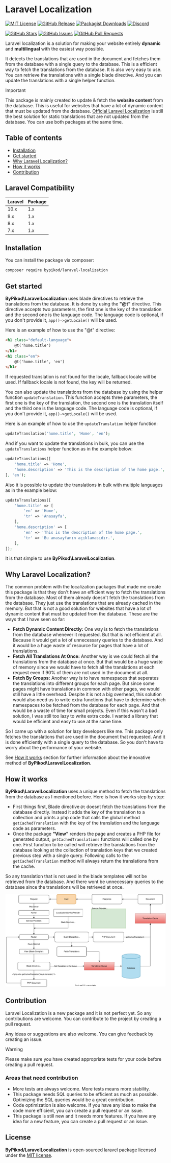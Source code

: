 # Laravel Localization

[![MIT License](https://img.shields.io/badge/license-MIT-blue.svg)](https://opensource.org/licenses/MIT)
[![GitHub Release](https://img.shields.io/github/release/ByPikod/laravel-localization.svg?style=flat)](https://github.com/ByPikod/laravel-localization/releases)
[![Packagist Downloads](https://img.shields.io/packagist/dt/ByPikod/laravel-localization.svg?style=flat)](https://packagist.org/packages/ByPikod/laravel-localization)
[![Discord](https://img.shields.io/discord/748913297042046997?label=discord&logo=discord&style=social)](https://www.yahyabatulu.com/discord)

[![GitHub Stars](https://img.shields.io/github/stars/ByPikod/laravel-localization.svg?style=flat)](https://github.com/ByPikod/laravel-localization/stargazers)
[![GitHub Issues](https://img.shields.io/github/issues/ByPikod/laravel-localization.svg?style=flat)](https://github.com/ByPikod/laravel-localization/issues)
[![GitHub Pull Requests](https://img.shields.io/github/issues-pr/ByPikod/laravel-localization.svg?style=flat)](https://github.com/ByPikod/laravel-localization/pulls)

Laravel localization is a solution for making your website entirely **dynamic** and **multilingual** with the easiest way possible.

It detects the translations that are used in the document and fetches them from the database with a single query to the database. This is a efficient way to fetch the translations from the database. It is also very easy to use. You can retrieve the translations with a single blade directive. And you can update the translations with a single helper function.

> [!IMPORTANT]
> This package is mainly created to update & fetch the **website content** from the database. This is useful for websites that have a lot of dynamic content that must be updated from the database. [Official Laravel Localization](https://laravel.com/docs/10.x/localization) is still the best solution for static translations that are not updated from the database. You can use both packages at the same time.

## Table of contents

* [Installation](#installation)
* [Get started](#get-started)
* [Why Laravel Localization?](#why-laravel-localization)
* [How it works](#how-it-works)
* [Contribution](#contribution)

## Laravel Compatibility

| Laravel | Package
|---------|----------
| 10.x    | 1.x
| 9.x     | 1.x
| 8.x     | 1.x
| 7.x     | 1.x

## Installation

You can install the package via composer:

```bash
composer require bypikod/laravel-localization
```

## Get started

**ByPikod\LaravelLocalization** uses blade directives to retrieve the translations from the database. It is done by using the **"@t"** directive. This directive accepts two parameters, the first one is the key of the translation and the second one is the language code. The language code is optional, if you don't provide it, `app()->getLocale()` will be used.

Here is an example of how to use the "@t" directive:

```html
<h1 class="default-language">
    @t('home.title')
</h1>
<h1 class="en">
    @t('home.title', 'en')
</h1>
```

If requested translation is not found for the locale, fallback locale will be used. If fallback locale is not found, the key will be returned.

You can also update the translations from the database by using the helper function `updateTranslation`. This function accepts three parameters, the first one is the key of the translation, the second one is the translation itself and the third one is the language code. The language code is optional, if you don't provide it, `app()->getLocale()` will be used.

Here is an example of how to use the `updateTranslation` helper function:

```php
updateTranslation('home.title', 'Home', 'en');
```

And if you want to update the translations in bulk, you can use the `updateTranslations` helper function as in the example below:

```php
updateTranslations([
    'home.title' => 'Home',
    'home.description' => 'This is the description of the home page.',
], 'en');
```

Also it is possible to update the translations in bulk with multiple languages as in the example below:

```php
updateTranslations([
    'home.title' => [
        'en' => 'Home',
        'tr' => 'Anasayfa',
    ],
    'home.description' => [
        'en' => 'This is the description of the home page.',
        'tr' => 'Bu anasayfanın açıklamasıdır.',
    ],
]);
```

It is that simple to use **ByPikod\LaravelLocalization**.

## Why Laravel Localization?

The common problem with the localization packages that made me create this package is that they don't have an efficient way to fetch the translations from the database. Most of them already doesn't fetch the translations from the database. They just use the translations that are already cached in the memory. But that is not a good solution for websites that have a lot of dynamic content that must be updated from the database. These are the ways that I have seen so far:

* **Fetch Dynamic Content Directly:** One way is to fetch the translations from the database whenever it requested. But that is not efficient at all. Because it would get a lot of unnecessary queries to the database. And it would be a huge waste of resource for pages that have a lot of translations.
* **Fetch All Translations At Once:** Another way is we could fetch all the translations from the database at once. But that would be a huge waste of memory since we would have to fetch all the translations at each request even if 90% of them are not used in the document at all.
* **Fetch By Groups:** Another way is to have namespaces that seperates the translations into different groups for each page. But since some pages might have translations in common with other pages, we would still have a little overhead. Despite it is not a big overhead, this solution would also need us to write extra functions that have to determine which namespaces to be fetched from the database for each page. And that would be a waste of time for small projects. Even if this wasn't a bad solution, I was still too lazy to write extra code. I wanted a library that would be efficient and easy to use at the same time.

So I came up with a solution for lazy developers like me. This package only fetches the translations that are used in the document that requested. And it is done efficiently with a single query to the database. So you don't have to worry about the performance of your website.

See [How it works](#how-it-works) section for further information about the innovative method of **ByPikod\LaravelLocalization**.

## How it works

**ByPikod\LaravelLocalization** uses a unique method to fetch the translations from the database as I mentioned before. Here is how it works step by step:

* First things first, Blade directive `@t` doesnt fetch the translations from the database directly. Instead it adds the key of the translation to a collection and prints a php code that calls the global method `getCachedTranslation` with the key of the translation and the language code as parameters.
* Once the package **"View"** renders the page and creates a PHP file for generated output, `getCachedTranslations` functions will called one by one. First function to be called will retrieve the translations from the database looking at the collection of translation keys that we created previous step with a single query. Following calls to the `getCachedTranslation` method will always return the translations from the cache.

So any translation that is not used in the blade templates will not be retrieved from the database. And there wont be unnecessary queries to the database since the translations will be retrieved at once.

![How it works](/promotions/laravel-localization.svg)

## Contribution

Laravel Localization is a new package and it is not perfect yet. So any contributions are welcome. You can contribute to the project by creating a pull request.

Any ideas or suggestions are also welcome. You can give feedback by creating an issue.

> [!WARNING]
> Please make sure you have created appropriate tests for your code before creating a pull request.

### Areas that need contribution

* More tests are always welcome. More tests means more stability.
* This package needs SQL queries to be efficient as much as possible. Optimizing the SQL queries would be a great contribution.
* Code optimization is also welcome. If you have any idea to make the code more efficient, you can create a pull request or an issue.
* This package is still new and it needs more features. If you have any idea for a new feature, you can create a pull request or an issue.

## License

**ByPikod/LaravelLocalization** is open-sourced laravel package licensed under the [MIT license](https://opensource.org/licenses/MIT).
